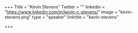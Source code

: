 +++
Title = "Kevin Stevens"
Twitter = ""
linkedin = "https://www.linkedin.com/in/kevin-c-stevens/"
image = "kevin-stevens.png"
type = "speaker"
linktitle = "kevin-stevens"

+++


